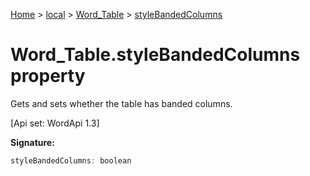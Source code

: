 [Home](./index) &gt; [local](local.md) &gt; [Word\_Table](local.word_table.md) &gt; [styleBandedColumns](local.word_table.stylebandedcolumns.md)

# Word\_Table.styleBandedColumns property

Gets and sets whether the table has banded columns. 

 \[Api set: WordApi 1.3\]

**Signature:**
```javascript
styleBandedColumns: boolean
```
